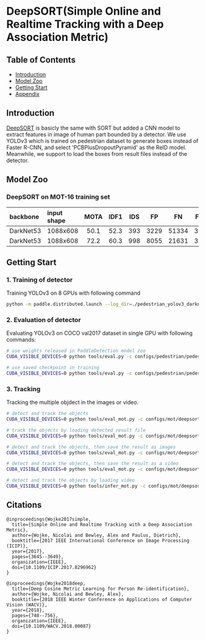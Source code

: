 # DeepSORT(Simple Online and Realtime Tracking with a Deep Association Metric)

## Table of Contents
- [Introduction](#Introduction)
- [Model Zoo](#Model_Zoo)
- [Getting Start](#Getting_Start)
- [Appendix](#Appendix)

## Introduction
[DeepSORT](https://arxiv.org/abs/2007.12099) is basicly the same with SORT but added a CNN model to extract features in image of human part bounded by a detector. We use YOLOv3 which is trained on pedestrian dataset to generate boxes instead of Faster R-CNN, and select 'PCBPlusDropoutPyramid' as the ReID model. Meanwhile, we support to load the boxes from result files instead of the detector.

## Model Zoo

### DeepSORT on MOT-16 training set

| backbone  | input shape  | MOTA   | IDF1   |  IDS  |   FP  |   FN  |   FPS  | Detector | ReID | config |
| :---------| :------- | :----: | :----: | :--: | :----: | :---: | :---: |:---: | :---: | :---: |
| DarkNet53 | 1088x608 |  50.1  |  52.3  | 393  |  3229  | 51334 |  3.13 |[YOLOv3](https://paddledet.bj.bcebos.com/models/pedestrian_yolov3_darknet.pdparams)| [download]()|[config](https://github.com/PaddlePaddle/PaddleDetection/tree/develop/configs/deepsort/deepsort_pcb_tracker_1088x608.yml) |
| DarkNet53 | 1088x608 |  72.2  |  60.3  | 998  |  8055  | 21631 |  3.28 |[JDE](https://paddledet.bj.bcebos.com/models/jde_darknet53_30e_1088x608.pdparams)| [download]()|[config](https://github.com/PaddlePaddle/PaddleDetection/tree/develop/configs/deepsort/deepsort_pcb_tracker_1088x608.yml) |

## Getting Start

### 1. Training of detector

Training YOLOv3 on 8 GPUs with following command

```bash
python -m paddle.distributed.launch --log_dir=./pedestrian_yolov3_darknet/ --gpus 0,1,2,3,4,5,6,7 tools/train.py -c configs/pedestrian/pedestrian_yolov3_darknet.yml
```

### 2. Evaluation of detector

Evaluating YOLOv3 on COCO val2017 dataset in single GPU with following commands:
```bash
# use weights released in PaddleDetection model zoo
CUDA_VISIBLE_DEVICES=0 python tools/eval.py -c configs/pedestrian/pedestrian_yolov3_darknet.yml -o weights=https://paddledet.bj.bcebos.com/models/pedestrian_yolov3_darknet.pdparams

# use saved checkpoint in training
CUDA_VISIBLE_DEVICES=0 python tools/eval.py -c configs/pedestrian/pedestrian_yolov3_darknet.yml -o weights=output/pedestrian_yolov3_darknet/model_final
```

### 3. Tracking
Tracking the multiple objdect in the images or video.
```bash
# detect and track the objects
CUDA_VISIBLE_DEVICES=0 python tools/eval_mot.py -c configs/mot/deepsort/deepsort_pcb_tracker_1088x608.yml -o use_gpu=true --model_type deepsort

# track the objects by loading detected result file
CUDA_VISIBLE_DEVICES=0 python tools/eval_mot.py -c configs/mot/deepsort/deepsort_pcb_tracker_1088x608.yml -o use_gpu=true --model_type deepsort --det_dir ./result_txts

# detect and track the objects, then save the result as images
CUDA_VISIBLE_DEVICES=0 python tools/eval_mot.py -c configs/mot/deepsort/deepsort_pcb_tracker_1088x608.yml -o use_gpu=true --model_type deepsort --save_images

# detect and track the objects, then save the result as a video
CUDA_VISIBLE_DEVICES=0 python tools/eval_mot.py -c configs/mot/deepsort/deepsort_pcb_tracker_1088x608.yml -o use_gpu=true --model_type deepsort --save_videos

# detect and track the objects by loading video
CUDA_VISIBLE_DEVICES=0 python tools/infer_mot.py -c configs/mot/deepsort/deepsort_yolov3_darknet53_pcb_tracker_1088x608.yml -o use_gpu=true --video_file {your video name}.mp4 --model_type deepsort
```

## Citations
```
@inproceedings{Wojke2017simple,
  title={Simple Online and Realtime Tracking with a Deep Association Metric},
  author={Wojke, Nicolai and Bewley, Alex and Paulus, Dietrich},
  booktitle={2017 IEEE International Conference on Image Processing (ICIP)},
  year={2017},
  pages={3645--3649},
  organization={IEEE},
  doi={10.1109/ICIP.2017.8296962}
}

@inproceedings{Wojke2018deep,
  title={Deep Cosine Metric Learning for Person Re-identification},
  author={Wojke, Nicolai and Bewley, Alex},
  booktitle={2018 IEEE Winter Conference on Applications of Computer Vision (WACV)},
  year={2018},
  pages={748--756},
  organization={IEEE},
  doi={10.1109/WACV.2018.00087}
}
```
